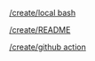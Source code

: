 [/create/local bash](/create/local%20bash.md)

[/create/README](/create/README.md)

[/create/github action](/create/github%20action.md)
